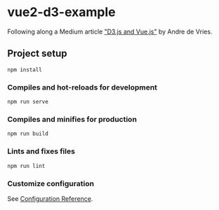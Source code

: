 # vue2-d3-example

Following along a Medium article ["D3.js and Vue.js"](https://levelup.gitconnected.com/d3-js-and-vue-js-7a6a721eb79f) by Andre de Vries.

## Project setup
```
npm install
```

### Compiles and hot-reloads for development
```
npm run serve
```

### Compiles and minifies for production
```
npm run build
```

### Lints and fixes files
```
npm run lint
```

### Customize configuration
See [Configuration Reference](https://cli.vuejs.org/config/).
